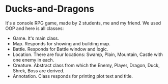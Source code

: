 # Ducks-and-Dragons
It's a console RPG game, made by 2 students, me and my friend. We used OOP and here is all classes:
- Game. It's main class.
- Map. Responds for showing and building map.
- Battle. Responds for Battle window and logic.
- Location. There are four locations: Swamp, Plain, Mountain, Castle with one enemy in each.
- Creature. Abstract class from which the Enemy, Player, Dragon, Duck, Shrek, Boss are derived.
- Annotation. Class responds for printing plot text and title.
